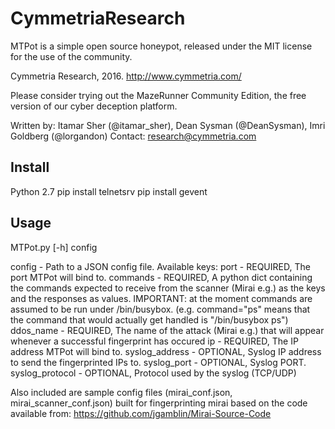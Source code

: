 # CymmetriaResearch

MTPot is a simple open source honeypot, released under the MIT license for the use of the community.

Cymmetria Research, 2016.
http://www.cymmetria.com/

Please consider trying out the MazeRunner Community Edition, the free version of our cyber deception platform.

Written by: Itamar Sher (@itamar_sher), Dean Sysman (@DeanSysman), Imri Goldberg (@lorgandon)
Contact: research@cymmetria.com


Install
-------
Python 2.7
pip install telnetsrv
pip install gevent


Usage
-------
MTPot.py [-h] config

config - Path to a JSON config file.
Available keys:
port - REQUIRED, The port MTPot will bind to.
commands - REQUIRED, A python dict containing the commands expected to receive from the scanner (Mirai e.g.) as the keys and the responses as values. IMPORTANT: at the moment commands are assumed to be run under /bin/busybox. (e.g. command="ps" means that the command that would actually get handled is "/bin/busybox ps")
ddos_name - REQUIRED, The name of the attack (Mirai e.g.) that will appear whenever a successful fingerprint has occured
ip - REQUIRED, The IP address MTPot will bind to.
syslog_address - OPTIONAL, Syslog IP address to send the fingerprinted IPs to.
syslog_port - OPTIONAL, Syslog PORT.
syslog_protocol - OPTIONAL, Protocol used by the syslog (TCP/UDP)


Also included are sample config files (mirai_conf.json, mirai_scanner_conf.json) built for fingerprinting mirai based on the code available from: https://github.com/jgamblin/Mirai-Source-Code
